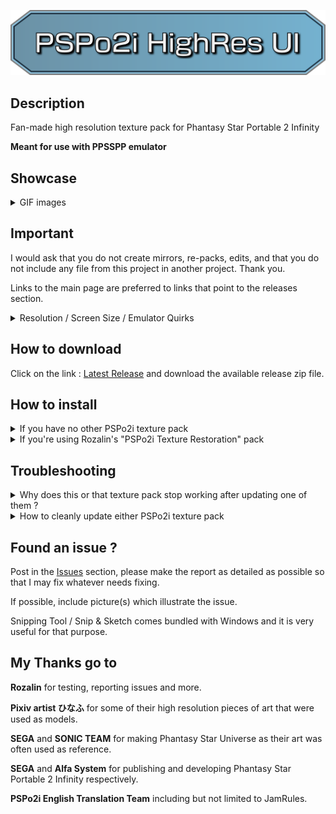 [![PSPo2i-hr-ui](/logo.svg)](https://github.com/eleriaqueen/pspo2i-hr-ui/releases/latest)

## Description
Fan-made high resolution texture pack for Phantasy Star Portable 2 Infinity

__Meant for use with PPSSPP emulator__
  
## Showcase
<details>
  <summary>GIF images</summary>
  
  ![Showcase A](showcase_a.gif)
  
  ![Showcase B](showcase_b.gif)
</details>

## Important
I would ask that you do not create mirrors, re-packs, edits, and that you do not include any file from this project in another project. Thank you.

Links to the main page are preferred to links that point to the releases section.
  
<details>
  <summary>Resolution / Screen Size / Emulator Quirks</summary>
  
Current release(s) target the following settings (on a 1920x1080 screen) :
  
  
```
Full Screen Mode : On
Internal resolution : 4x
Screen Size : 4x
Screen Scaling : Nearest Neighbor
Texture Scaling - Upscale level : Off
```
As a rule of thumb try to keep Internal Resolution and Screen Size equal.
  
PPSSPP doesn't seem to be currently able to handle InternalRes > ScreenSize gracefully, in my testing I noticed visible artifacts and also had issues with InternalRes < ScreenSize.

If you really must mismatch InternalRes and ScreenSize then you could try setting Screen Scaling to Linear.
</details>

## How to download

Click on the link : [Latest Release](https://github.com/eleriaqueen/pspo2i-hr-ui/releases/latest) and download the available release zip file.

## How to install
<details>
    <summary>If you have no other PSPo2i texture pack</summary>
  
1 - Create a folder called "Textures" inside your "PSP" folder.
  
2 - Extract the latest release inside "Textures" folder.
  
3 - Boot up PPSSPP and go to Settings->Tools->Developer Tools->Replace Textures. Make sure this is checked !
  
3a - Unless you know what you're doing, option "Save New Textures" should not be checked. (It significantly degrades performance)
  
3b - You can map "Texture Replacement" function to a key to compare the original UI to the high-res one at the press of a button.
  
4 - Voilà, have fun!
</details>

<details>
    <summary>If you're using Rozalin's "PSPo2i Texture Restoration" pack</summary>
  
1 - You should already have a folder called "Textures", inside it should be a folder called "NPJH50332".

2 - Open the latest release file and extract the folder called "HighRes-UI" to __your__ "NPJH50332" folder.

3 - Open "textures.ini" from the "HighRes-UI" zip file. You'll need to copy all text which is found after "[Hashes]".

4 - Open __your__ "textures.ini" (containing entries related to Rozalin's texture pack). Paste what you copied in the previous step, either right after "Hashes" or at the bottom of the file. 

4a - Don't forget to save "textures.ini" when you're finished editing it.

5 - Enjoy !
</details>

## Troubleshooting
<details>
    <summary>Why does this or that texture pack stop working after updating one of them ?</summary>

Everytime either Rozalin or I add a file to either of our project we have to modify our "textures.ini" file which means we potentially include an updated one with a new release.
  
An issue often arises when one overwrites their current ini file with one from a texture pack they want to update.
  
As long as PPSSPP does not support multiple ini files per game (one for each texture pack) the user needs to merge them.
</details>

<details>
    <summary>How to cleanly update either PSPo2i texture pack</summary>

1 - Make sure you grab latest Rozalin's latest "Texture Restoration" pack

2 - Clean up your NPJH50332 folder from any texture pack (that means delete all previously installed textures and "textures.ini")

3 - Install the "Texture Restoration" pack in full

4 - Make sure you grab my latest "HighRes-UI" pack

5 - Install the "HighRes-UI" textures folder __but not the ini__

5 - Merge both ini files (that is to say copy text found after "Hashes" in latest "HD UI" ini and paste it into the "Textures Restoration" ini that you installed)

6 - And that's it.
</details>

## Found an issue ?

Post in the [Issues](https://github.com/eleriaqueen/pspo2i-highres-ui/issues) section, please make the report as detailed as possible so that I may fix whatever needs fixing.

If possible, include picture(s) which illustrate the issue.

Snipping Tool / Snip & Sketch comes bundled with Windows and it is very useful for that purpose.

## My Thanks go to
__Rozalin__ for testing, reporting issues and more.

__Pixiv artist ひなふ__ for some of their high resolution pieces of art that were used as models.

__SEGA__ and __SONIC TEAM__ for making Phantasy Star Universe as their art was often used as reference.

__SEGA__ and __Alfa System__ for publishing and developing Phantasy Star Portable 2 Infinity respectively.

__PSPo2i English Translation Team__ including but not limited to JamRules.
